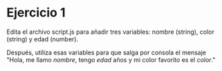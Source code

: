 # Ejercicio 1

Edita el archivo script.js para añadir tres variables: nombre (string), color (string) y edad (number).

Después, utiliza esas variables para que salga por consola el mensaje "Hola, me llamo _nombre_, tengo _edad_ años y mi color favorito es el _color_."
